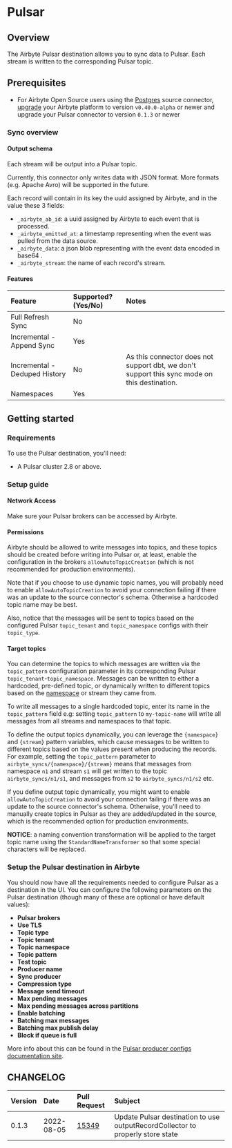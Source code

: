# Pulsar

## Overview

The Airbyte Pulsar destination allows you to sync data to Pulsar. Each stream is written to the corresponding Pulsar topic.

## Prerequisites

- For Airbyte Open Source users using the [Postgres](https://docs.airbyte.com/integrations/sources/postgres) source connector, [upgrade](https://docs.airbyte.com/operator-guides/upgrading-airbyte/) your Airbyte platform to version `v0.40.0-alpha` or newer and upgrade your Pulsar connector to version `0.1.3` or newer

### Sync overview

#### Output schema

Each stream will be output into a Pulsar topic.

Currently, this connector only writes data with JSON format. More formats \(e.g. Apache Avro\) will be supported in the future.

Each record will contain in its key the uuid assigned by Airbyte, and in the value these 3 fields:

- `_airbyte_ab_id`: a uuid assigned by Airbyte to each event that is processed.
- `_airbyte_emitted_at`: a timestamp representing when the event was pulled from the data source.
- `_airbyte_data`: a json blob representing with the event data encoded in base64 .
- `_airbyte_stream`: the name of each record's stream.

#### Features

| Feature                       | Supported?\(Yes/No\) | Notes                                                                                        |
| :---------------------------- | :------------------- | :------------------------------------------------------------------------------------------- |
| Full Refresh Sync             | No                   |                                                                                              |
| Incremental - Append Sync     | Yes                  |                                                                                              |
| Incremental - Deduped History | No                   | As this connector does not support dbt, we don't support this sync mode on this destination. |
| Namespaces                    | Yes                  |                                                                                              |

## Getting started

### Requirements

To use the Pulsar destination, you'll need:

- A Pulsar cluster 2.8 or above.

### Setup guide

#### Network Access

Make sure your Pulsar brokers can be accessed by Airbyte.

#### **Permissions**

Airbyte should be allowed to write messages into topics, and these topics should be created before writing into Pulsar or, at least, enable the configuration in the brokers `allowAutoTopicCreation` \(which is not recommended for production environments\).

Note that if you choose to use dynamic topic names, you will probably need to enable `allowAutoTopicCreation` to avoid your connection failing if there was an update to the source connector's schema. Otherwise a hardcoded topic name may be best.

Also, notice that the messages will be sent to topics based on the configured Pulsar `topic_tenant` and `topic_namespace` configs with their `topic_type`.

#### Target topics

You can determine the topics to which messages are written via the `topic_pattern` configuration parameter in its corresponding Pulsar `topic_tenant`-`topic_namespace`. Messages can be written to either a hardcoded, pre-defined topic, or dynamically written to different topics based on the [namespace](https://docs.airbyte.com/understanding-airbyte/namespaces) or stream they came from.

To write all messages to a single hardcoded topic, enter its name in the `topic_pattern` field e.g: setting `topic_pattern` to `my-topic-name` will write all messages from all streams and namespaces to that topic.

To define the output topics dynamically, you can leverage the `{namespace}` and `{stream}` pattern variables, which cause messages to be written to different topics based on the values present when producing the records. For example, setting the `topic_pattern` parameter to `airbyte_syncs/{namespace}/{stream}` means that messages from namespace `n1` and stream `s1` will get written to the topic `airbyte_syncs/n1/s1`, and messages from `s2` to `airbyte_syncs/n1/s2` etc.

If you define output topic dynamically, you might want to enable `allowAutoTopicCreation` to avoid your connection failing if there was an update to the source connector's schema. Otherwise, you'll need to manually create topics in Pulsar as they are added/updated in the source, which is the recommended option for production environments.

**NOTICE**: a naming convention transformation will be applied to the target topic name using the `StandardNameTransformer` so that some special characters will be replaced.

### Setup the Pulsar destination in Airbyte

You should now have all the requirements needed to configure Pulsar as a destination in the UI. You can configure the following parameters on the Pulsar destination \(though many of these are optional or have default values\):

- **Pulsar brokers**
- **Use TLS**
- **Topic type**
- **Topic tenant**
- **Topic namespace**
- **Topic pattern**
- **Test topic**
- **Producer name**
- **Sync producer**
- **Compression type**
- **Message send timeout**
- **Max pending messages**
- **Max pending messages across partitions**
- **Enable batching**
- **Batching max messages**
- **Batching max publish delay**
- **Block if queue is full**

More info about this can be found in the [Pulsar producer configs documentation site](https://pulsar.apache.org/docs/en/client-libraries-java/#producer).

## CHANGELOG

| Version | Date       | Pull Request                                             | Subject                                                                        |
| :------ | :--------- | :------------------------------------------------------- | :----------------------------------------------------------------------------- |
| 0.1.3   | 2022-08-05 | [15349](https://github.com/airbytehq/airbyte/pull/15349) | Update Pulsar destination to use outputRecordCollector to properly store state |
